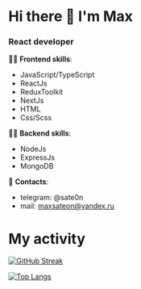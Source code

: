 # Hi there 👋 I'm Max

### React developer

👨‍💻 **Frontend skills**:

- JavaScript/TypeScript
- ReactJs
- ReduxToolkit
- NextJs
- HTML
- Css/Scss

👨‍💻 **Backend skills**:

- NodeJs
- ExpressJs
- MongoDB

📩 **Contacts**:

- telegram: @sate0n
- mail: maxsateon@yandex.ru

# My activity

[![GitHub Streak](http://github-readme-streak-stats.herokuapp.com?user=MaxBernatsky)](https://git.io/streak-stats)

[![Top Langs](https://github-readme-stats.vercel.app/api/top-langs/?username=MaxBernatsky)](https://github.com/MaxBernatsky/github-readme-stats)
